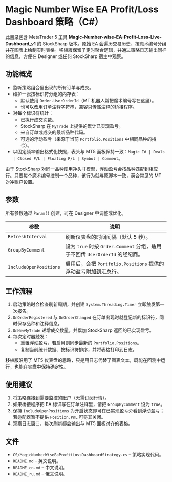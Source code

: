 # Magic Number Wise EA Profit/Loss Dashboard 策略（C#）

此目录包含 MetaTrader 5 工具 **Magic-Number-wise-EA-Profit-Loss-Live-Dashboard_v1** 的 StockSharp 版本。原始 EA 会遍历交易历史、按魔术编号分组并在图表上绘制实时表格。移植版保留了定时聚合逻辑，并通过策略日志输出同样的信息，方便在 Designer 或任何 StockSharp 宿主中观察。

## 功能概览

* 监听策略组合里出现的所有订单与成交。
* 维护一张按标识符分组的内存表：
  * 默认使用 `Order.UserOrderId`（MT 机器人常把魔术编号写在这里）。
  * 也可以改用订单注释字符串，兼容只传递注释的桥接程序。
* 对每个标识符统计：
  * 已执行成交次数。
  * StockSharp 在 `MyTrade` 上提供的累计已实现盈亏。
  * 来自订单或成交的最新品种代码。
  * 可选的浮动盈亏（来源于当前 `Portfolio.Positions` 中相同品种的持仓）。
* 以固定频率输出格式化快照，表头与 MT5 面板保持一致：`Magic Id | Deals | Closed P/L | Floating P/L | Symbol | Comment`。

由于 StockSharp 对同一品种使用净头寸模型，浮动盈亏会按品种匹配到相应行。只要每个魔术编号控制一个品种，该行为就与原脚本一致，契合常见的 MT 对冲账户设置。

## 参数

所有参数通过 `Param()` 创建，可在 Designer 中调整或优化。

| 参数 | 说明 |
|------|------|
| `RefreshInterval` | 刷新仪表盘的时间间隔（默认 5 秒）。|
| `GroupByComment` | 设为 `true` 时按 `Order.Comment` 分组，适用于不回传 `UserOrderId` 的经纪商。|
| `IncludeOpenPositions` | 启用后，会把 `Portfolio.Positions` 提供的浮动盈亏附加到汇总行。|

## 工作流程

1. 启动策略时会检查刷新周期，并创建 `System.Threading.Timer` 立即触发第一次报告。
2. `OnOrderRegistered` 与 `OnOrderChanged` 在订单出现时就登记新的标识符，同时保存品种和注释信息。
3. `OnNewMyTrade` 递增成交数量，并累加 StockSharp 返回的已实现盈亏。
4. 每次定时器触发：
   * 重置浮动盈亏，若启用则同步最新的 `Portfolio.Positions`。
   * 复制当前统计数据、按标识符排序，并将表格打印到日志。

移植版沿用了 MT5 仪表盘的思路，只是用日志代替了图表文本，既能在回测中运行，也能在实盘中保持确定性。

## 使用建议

1. 将策略连接到需要监控的账户（无需订阅行情）。
2. 如果桥接程序把 EA 标识写在订单注释里，请把 `GroupByComment` 设为 `true`。
3. 保持 `IncludeOpenPositions` 为开启状态即可在已实现盈亏旁看到浮动盈亏；若适配器暂不提供 `Position.PnL` 可将其关闭。
4. 观察日志窗口，每次刷新都会输出与 MT5 面板对齐的表格。

## 文件

* `CS/MagicNumberWiseEaProfitLossDashboardStrategy.cs` – 策略实现代码。
* `README.md` – 英文说明。
* `README_cn.md` – 中文说明。
* `README_ru.md` – 俄文说明。
